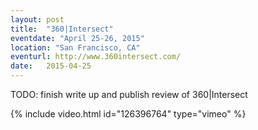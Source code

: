 ```yaml
---
layout: post
title:  "360|Intersect"
eventdate: "April 25-26, 2015"
location: "San Francisco, CA"
eventurl: http://www.360intersect.com/
date:   2015-04-25
---
```

<p>TODO: finish write up and publish review of 360|Intersect</p>

{% include video.html id="126396764" type="vimeo" %}
